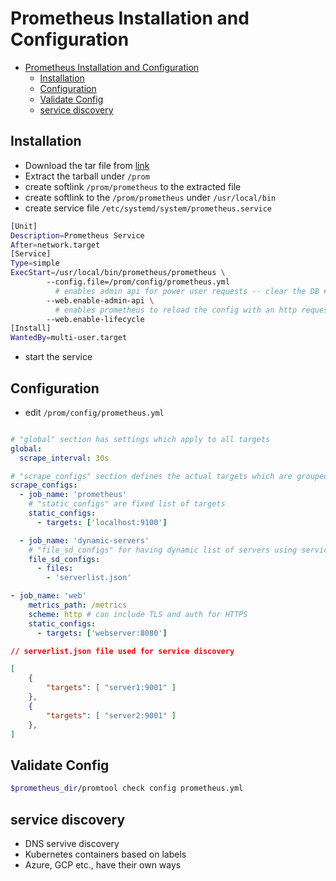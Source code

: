 # Prometheus Installation and Configuration

- [Prometheus Installation and Configuration](#prometheus-installation-and-configuration)
  - [Installation](#installation)
  - [Configuration](#configuration)
  - [Validate Config](#validate-config)
  - [service discovery](#service-discovery)

## Installation

- Download the tar file from [link](https://prometheus.io/download/#prometheus)
- Extract the tarball under `/prom`
- create softlink `/prom/prometheus` to the extracted file
- create softlink to the  `/prom/prometheus`  under `/usr/local/bin`
- create service file `/etc/systemd/system/prometheus.service`

```bash
[Unit]
Description=Prometheus Service
After=network.target
[Service]
Type=simple
ExecStart=/usr/local/bin/prometheus/prometheus \
        --config.file=/prom/config/prometheus.yml
          # enables admin api for power user requests -- clear the DB ## curl -X POST http://localhost:9090/api/v1/admin/tsdb/clean_tombstones
        --web.enable-admin-api \
          # enables prometheus to reload the config with an http request without restart of service --  ## curl -X POST http://localhost:9090/-/reload
        --web.enable-lifecycle
[Install]
WantedBy=multi-user.target
```

- start the service

## Configuration

- edit `/prom/config/prometheus.yml`

```yml

# "global" section has settings which apply to all targets
global:
  scrape_interval: 30s

# "scrape_configs" section defines the actual targets which are grouped together into a named "jobs"
scrape_configs:
  - job_name: 'prometheus'
    # "static_configs" are fixed list of targets
    static_configs:
      - targets: ['localhost:9100']

  - job_name: 'dynamic-servers'
    # "file_sd_configs" for having dynamic list of servers using service discovery
    file_sd_configs:
      - files:
        - 'serverlist.json'

- job_name: 'web'
    metrics_path: /metrics
    scheme: http # can include TLS and auth for HTTPS 
    static_configs:
      - targets: ['webserver:8080']
```

```json
// serverlist.json file used for service discovery

[
    {
        "targets": [ "server1:9001" ]
    },
    {
        "targets": [ "server2:9001" ]
    },
]

```

## Validate Config

```bash
$prometheus_dir/promtool check config prometheus.yml
```

## service discovery

- DNS servive discovery
- Kubernetes containers based on labels
- Azure, GCP etc., have their own ways
